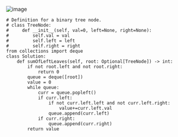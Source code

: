 ![image](https://github.com/abhyudaya12/Data_Structures_Algorithms/assets/28287783/dfc7ad7c-356d-469e-a06d-134125aa4ad0)



```
# Definition for a binary tree node.
# class TreeNode:
#     def __init__(self, val=0, left=None, right=None):
#         self.val = val
#         self.left = left
#         self.right = right
from collections import deque
class Solution:
    def sumOfLeftLeaves(self, root: Optional[TreeNode]) -> int:
        if not root.left and not root.right:
            return 0
        queue = deque([root])
        value = 0
        while queue:
            curr = queue.popleft()
            if curr.left:
                if not curr.left.left and not curr.left.right:
                    value+=curr.left.val
                queue.append(curr.left)
            if curr.right:
                queue.append(curr.right)
        return value
```
